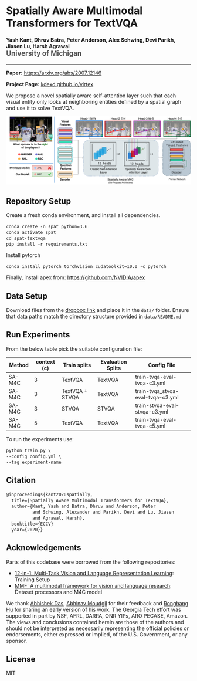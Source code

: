 Spatially Aware Multimodal Transformers for TextVQA
===================================================
<h4>
Yash Kant, Dhruv Batra, Peter Anderson, Alex Schwing, Devi Parikh, Jiasen Lu, Harsh Agrawal
</br>
<span style="font-size: 14pt; color: #555555">
University of Michigan
</span>
</h4>
<hr>

**Paper:** https://arxiv.org/abs/2007.12146

**Project Page:** [kdexd.github.io/virtex](https://kdexd.github.io/virtex)

We propose a novel spatially aware self-attention layer such that each visual entity only looks at neighboring entities defined by a spatial graph and use it to solve TextVQA.
<p align="center">
  <img src="tools/spat-textvqa-large.png">
</p>


## Repository Setup

Create a fresh conda environment, and install all dependencies.

```text
conda create -n spat python=3.6
conda activate spat
cd spat-textvqa
pip install -r requirements.txt
```

Install pytorch
```
conda install pytorch torchvision cudatoolkit=10.0 -c pytorch
```

Finally, install apex from: https://github.com/NVIDIA/apex

## Data Setup
Download files from the [dropbox link](https://www.dropbox.com/sh/dk6oubjlt2x7w0h/AAAKExm33IKnVe8mkC4tOzUKa) and place it in the ``data/`` folder.
Ensure that data paths match the directory structure provided in ``data/README.md``

## Run Experiments
From the below table pick the suitable configuration file:

 | Method  |  context (c)   |  Train splits   |  Evaluation Splits  | Config File|
 | ------- | ------ | ------ | ------ | ------ |
 | SA-M4C  | 3 | TextVQA | TextVQA | train-tvqa-eval-tvqa-c3.yml |
 | SA-M4C  | 3 | TextVQA + STVQA | TextVQA | train-tvqa_stvqa-eval-tvqa-c3.yml |
 | SA-M4C  | 3 | STVQA | STVQA | train-stvqa-eval-stvqa-c3.yml |
 | SA-M4C  | 5 | TextVQA | TextVQA | train-tvqa-eval-tvqa-c5.yml |

To run the experiments use:
```
python train.py \
--config config.yml \
--tag experiment-name
```

## Citation
```
@inproceedings{kant2020spatially,
  title={Spatially Aware Multimodal Transformers for TextVQA},
  author={Kant, Yash and Batra, Dhruv and Anderson, Peter 
          and Schwing, Alexander and Parikh, Devi and Lu, Jiasen
          and Agrawal, Harsh},
  booktitle={ECCV}
  year={2020}}
```

## Acknowledgements
Parts of this codebase were borrowed from the following repositories:
- [12-in-1: Multi-Task Vision and Language Representation Learning](https://github.com/facebookresearch/vilbert-multi-task): Training Setup
- [MMF: A multimodal framework for vision and language research](https://github.com/facebookresearch/mmf/): Dataset processors and M4C model

We thank <a href="https://abhishekdas.com/">Abhishek Das</a>, <a href="https://amoudgl.github.io/">Abhinav Moudgil</a> for their feedback and <a href="https://ronghanghu.com/">Ronghang Hu</a> for sharing an early version of his work. 
The Georgia Tech effort was supported in part by NSF, AFRL, DARPA, ONR YIPs, ARO PECASE, Amazon. 
The views and conclusions contained herein are those of the authors and should not be interpreted
 as necessarily representing the official policies or endorsements, either expressed or implied, of the U.S. Government, or any sponsor.


## License
MIT
